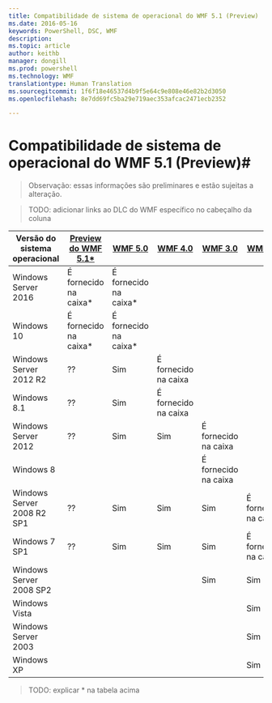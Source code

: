 ```yaml
---
title: Compatibilidade de sistema de operacional do WMF 5.1 (Preview)
ms.date: 2016-05-16
keywords: PowerShell, DSC, WMF
description: 
ms.topic: article
author: keithb
manager: dongill
ms.prod: powershell
ms.technology: WMF
translationtype: Human Translation
ms.sourcegitcommit: 1f6f18e46537d4b9f5e64c9e808e46e82b2d3050
ms.openlocfilehash: 8e7dd69fc5ba29e719aec353afcac2471ecb2352

---
```


# Compatibilidade de sistema de operacional do WMF 5.1 (Preview)#

> Observação: essas informações são preliminares e estão sujeitas a alteração.

>TODO: adicionar links ao DLC do WMF específico no cabeçalho da coluna

| Versão do sistema operacional | [Preview do WMF 5.1*]() | [WMF 5.0]() | [WMF 4.0]() |  [WMF 3.0]() | [WMF 2.0]() |
| ------------------------ | ----------- | ----------- | ----------- | ------------ |  ------------- |
| Windows Server 2016 | É fornecido na caixa* | É fornecido na caixa* |  |  |  |
| Windows 10 | É fornecido na caixa* | É fornecido na caixa*  | | | |  
| Windows Server 2012 R2| ?? | Sim | É fornecido na caixa |  |  |
| Windows 8.1 | ?? | Sim |  É fornecido na caixa |  |  |
| Windows Server 2012 | ?? | Sim | Sim |  É fornecido na caixa | |
| Windows 8 |  |  |  | É fornecido na caixa | |
| Windows Server 2008 R2 SP1 | ?? | Sim | Sim |  Sim| É fornecido na caixa |
| Windows 7 SP1  | ?? | Sim | Sim | Sim | É fornecido na caixa |
| Windows Server 2008 SP2 | | | | Sim | Sim |
| Windows Vista | | | | | Sim |
| Windows Server 2003| | | |  | Sim |
| Windows XP | | | |  | Sim |

>TODO: explicar * na tabela acima



<!--HONumber=Aug16_HO3-->


